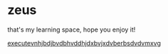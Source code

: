 # zeus
 
 that's my learning space, hope you enjoy it!


<a href="https://eduardosob.github.io/zeus/CSS.html"> executevnhjbdjbvdbhvddhjdxbvjxdvberbsdvdvmxvg </a>